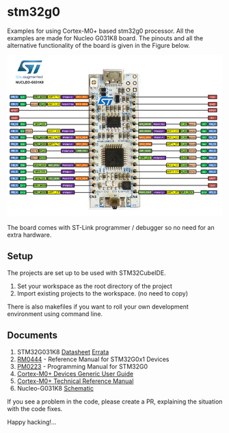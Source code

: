 # stm32g0

Examples for using Cortex-M0+ based stm32g0 processor. All the examples are made 
for Nucleo G031K8 board. The pinouts and all the alternative functionality of 
the board is given in the Figure below.

![nucleo g031k8](img/g031k8.png)

The board comes with ST-Link programmer / debugger so no need for an extra 
hardware.

## Setup

The projects are set up to be used with STM32CubeIDE.

1. Set your workspace as the root directory of the project
2. Import existing projects to the workspace. (no need to copy)

There is also makefiles if you want to roll your own development environment 
using command line.

## Documents

1. STM32G031K8 [Datasheet](https://www.st.com/resource/en/datasheet/stm32g031k8.pdf) [Errata](https://www.st.com/resource/en/errata_sheet/dm00625293-stm32g031x4x6x8-device-errata-stmicroelectronics.pdf)
1. [RM0444](https://www.st.com/resource/en/reference_manual/dm00371828-stm32g0x1-advanced-armbased-32bit-mcus-stmicroelectronics.pdf) - Reference Manual for STM32G0x1 Devices
1. [PM0223](https://www.st.com/resource/en/programming_manual/dm00104451-cortexm0-programming-manual-for-stm32l0-stm32g0-stm32wl-and-stm32wb-series-stmicroelectronics.pdf) - Programming Manual for STM32G0
1. [Cortex-M0+ Devices Generic User Guide](https://developer.arm.com/documentation/dui0662/b)
1. [Cortex-M0+ Technical Reference Manual](https://developer.arm.com/documentation/ddi0484/c)
1. Nucleo-G031K8 [Schematic](https://www.st.com/resource/en/schematic_pack/mb1455-g031k8-c01_schematic.pdf) 


If you see a problem in the code, please create a PR, explaining the situation 
with the code fixes.

Happy hacking!...

